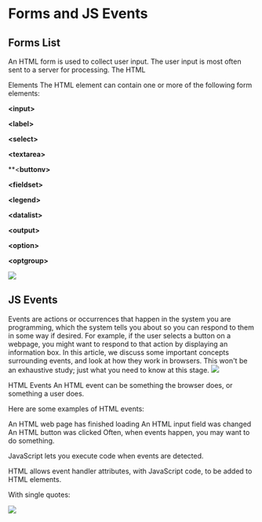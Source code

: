 # Forms and JS Events

## Forms List 

An HTML form is used to collect user input. The user input is most often sent to a server for processing.
The HTML <form> Elements
The HTML <form> element can contain one or more of the following form elements:


**<**input**>**

**<**label**>**

**<**select**>**

**<**textarea**>**

**<**buttonv>**

**<**fieldset**>**

**<**legend**>**

**<**datalist**>**

**<**output**>**

**<**option**>**

**<**optgroup**>**

 ![](https://www.homeandlearn.co.uk/javascript/images/chapter_6/html_form.gif)




## JS Events

Events are actions or occurrences that happen in the system you are programming, which the system tells you about so you can respond to them in some way if desired. For example, if the user selects a button on a webpage, you might want to respond to that action by displaying an information box. In this article, we discuss some important concepts surrounding events, and look at how they work in browsers. This won't be an exhaustive study; just what you need to know at this stage. 
![](https://2.bp.blogspot.com/-IWgKGco1B6g/W2BEIcoQ0RI/AAAAAAAADnk/JGpEVsnBQ38DXU-sMzbL1cxFV9mdZCoRACLcBGAs/s1600/Events%2Bin%2BJavascript.png)

 HTML Events
An HTML event can be something the browser does, or something a user does.

Here are some examples of HTML events:

An HTML web page has finished loading
An HTML input field was changed
An HTML button was clicked
Often, when events happen, you may want to do something.

JavaScript lets you execute code when events are detected.

HTML allows event handler attributes, with JavaScript code, to be added to HTML elements.

With single quotes:

![](https://data-flair.training/blogs/wp-content/uploads/sites/2/2019/07/Ways-of-Using-JavaScript-Events-1200x720.png)
